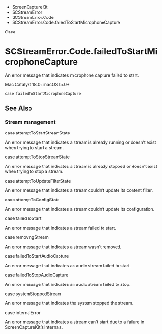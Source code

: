 

- ScreenCaptureKit
- SCStreamError
- SCStreamError.Code
-  SCStreamError.Code.failedToStartMicrophoneCapture 

Case

# SCStreamError.Code.failedToStartMicrophoneCapture

An error message that indicates microphone capture failed to start.

Mac Catalyst 18.0+macOS 15.0+

``` source
case failedToStartMicrophoneCapture
```

## See Also

### Stream management

case attemptToStartStreamState

An error message that indicates a stream is already running or doesn’t exist when trying to start a stream.

case attemptToStopStreamState

An error message that indicates a stream is already stopped or doesn’t exist when trying to stop a stream.

case attemptToUpdateFilterState

An error message that indicates a stream couldn’t update its content filter.

case attemptToConfigState

An error message that indicates a stream couldn’t update its configuration.

case failedToStart

An error message that indicates a stream failed to start.

case removingStream

An error message that indicates a stream wasn’t removed.

case failedToStartAudioCapture

An error message that indicates an audio stream failed to start.

case failedToStopAudioCapture

An error message that indicates an audio stream failed to stop.

case systemStoppedStream

An error message that indicates the system stopped the stream.

case internalError

An error message that indicates a stream can’t start due to a failure in ScreenCaptureKit’s internals.

